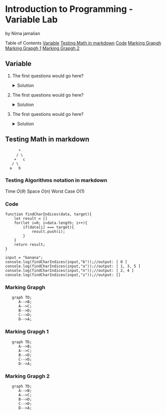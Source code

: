# Introduction to Programming - Variable Lab
by Nima jamalian

Table of Contents
[Variable](#variable)
[Testing Math in markdown](#testing-math-in-markdown)
[Code](#code)
[Marking Grapgh](#marking-grapgh)
[Marking Grapgh 1](#marking-grapgh-1)
[Marking Grapgh 2](#marking-grapgh-2)
## Variable
1. The first questions would go here?
	<details>
	<summary>Solution</summary>
	
	This is the answer to that question.
	```
	function findCharIndices(data, target){
	    let result = []
	    for(let i=0; i<data.length; i++){
	        if(data[i] === target){
	            result.push(i);
	        }
	    }
	    return result;
	}
	
	input = "banana";
	console.log(findCharIndices(input,"b"));//output: [ 0 ]
	console.log(findCharIndices(input,"a"));//output: [ 1, 3, 5 ]
	console.log(findCharIndices(input,"n"));//output: [ 2, 4 ]
	console.log(findCharIndices(input,"z"));//output: []
	```

	</details>

1. The first questions would go here?
	<details>
	<summary>Solution</summary>
	
	This is the answer to that question.
	```
	function findCharIndices(data, target){
	    let result = []
	    for(let i=0; i<data.length; i++){
	        if(data[i] === target){
	            result.push(i);
	        }
	    }
	    return result;
	}
	
	input = "banana";
	console.log(findCharIndices(input,"b"));//output: [ 0 ]
	console.log(findCharIndices(input,"a"));//output: [ 1, 3, 5 ]
	console.log(findCharIndices(input,"n"));//output: [ 2, 4 ]
	console.log(findCharIndices(input,"z"));//output: []
	```

	</details>
1. The first questions would go here?
	<details>
	<summary>Solution</summary>
	
	This is the answer to that question.
	```
	function findCharIndices(data, target){
	    let result = []
	    for(let i=0; i<data.length; i++){
	        if(data[i] === target){
	            result.push(i);
	        }
	    }
	    return result;
	}
	
	input = "banana";
	console.log(findCharIndices(input,"b"));//output: [ 0 ]
	console.log(findCharIndices(input,"a"));//output: [ 1, 3, 5 ]
	console.log(findCharIndices(input,"n"));//output: [ 2, 4 ]
	console.log(findCharIndices(input,"z"));//output: []
	```

	</details>
## Testing Math in markdown
          *
         / \
        +   c
       / \
      a   b

### Testing Algorithms notation in markdown
Time $O(\theta)$
Space $O(n)$
Worst Case $O(1)$

### Code
```
function findCharIndices(data, target){
    let result = []
    for(let i=0; i<data.length; i++){
        if(data[i] === target){
            result.push(i);
        }
    }
    return result;
}

input = "banana";
console.log(findCharIndices(input,"b"));//output: [ 0 ]
console.log(findCharIndices(input,"a"));//output: [ 1, 3, 5 ]
console.log(findCharIndices(input,"n"));//output: [ 2, 4 ]
console.log(findCharIndices(input,"z"));//output: []
```

### Marking Grapgh
```mermaid
   graph TD;
      A-->B;
      A-->C;
      B-->D;
      C-->D;
	  D-->A;
```

### Marking Grapgh 1
```mermaid
   graph TD;
      A-->B;
      A-->C;
      B-->D;
      C-->D;
	  D-->A;
```

### Marking Grapgh 2
```mermaid
   graph TD;
      A-->B;
      A-->C;
      B-->D;
      C-->D;
	  D-->A;
```